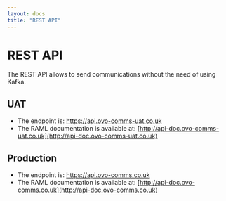 ```yaml
---
layout: docs
title: "REST API"
---
```


# REST API
The REST API allows to send communications without the need of using Kafka. 

## UAT
* The endpoint is: https://api.ovo-comms-uat.co.uk
* The RAML documentation is available at: [http://api-doc.ovo-comms-uat.co.uk](http://api-doc.ovo-comms-uat.co.uk)

## Production
* The endpoint is: https://api.ovo-comms.co.uk
* The RAML documentation is available at: [http://api-doc.ovo-comms.co.uk](http://api-doc.ovo-comms.co.uk)


